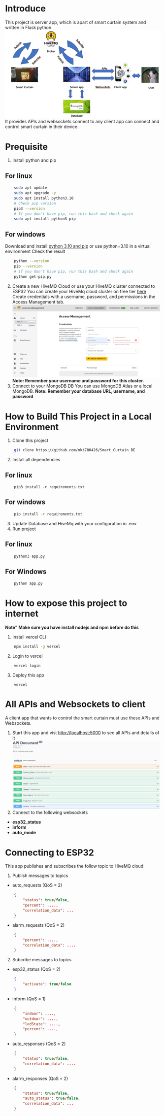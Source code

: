 # Introduce
This project is server app, which is apart of smart curtain system and written in Flask python.
![System Architecture](/image/System.png)
It provides APIs and websockets connect to any client app can connect and control smart curtain in their device.
# Prequisite
1. Install python and pip
## For linux
```bash
    sudo apt update
    sudo apt upgrade -y
    sudo apt install python3.10
    # Check pip version
    pip3 --version
    # If you don't have pip, run this bash and check again
    sudo apt install python3-pip
```
## For windows
Download and install [python 3.10 and pip](https://www.python.org/downloads/release/python-31013/) or use python=3.10 in a virtual environment
Check the result
```bash
    python --version
    pip --version
    # if you don't have pip, run this bash and check again
    python get-pip.py
```
2. Create a new HiveMQ Cloud or use your HiveMQ cluster connected to ESP32
You can create your HiveMq cloud cluster on free tier [here](https://console.hivemq.cloud/)
Create credentials with a username, password, and permissions in the Access Management tab.
![HiveMq Cloud](/image/HiveMq%20cluster.png)
**Note: Remember your username and password for this cluster.**
3. Connect to your MongoDB DB
You can use MongoDB Atlas or a local MongoDB.
**Note: Remember your database URL, username, and password**
# How to Build This Project in a Local Environment
1. Clone this project
```bash
    git clone https://github.com/nkt780426/Smart_Curtain_BE
```
2. Install all dependencies
## For linux
```bassh
    pip3 install -r requirements.txt
```
## For windows
```bash
    pip install -r requirements.txt
```
3. Update Database and HiveMq with your configuration in .env
4. Run project
## For linux
```bash
    python3 app.py
```
## For Windows
```bash
    python app.py
```
# How to expose this project to internet
**Note" Make sure you have install nodejs and npm before do this**
1. Install vercel CLI
```bash
	npm install	-g vercel
```
2. Login to vercel
```bash
	vercel login
```
3. Deploy this app
```
	vercel
```
# All APIs and Websockets to client
A client app that wants to control the smart curtain must use these APIs and Websockets.
1. Start this app and vist [http://localhost:5000](http://localhost:5000) to see all APIs and details of it
![APIs Documentation](/image/APIs%20document.png)
2. Connect to the following websockets
- **esp32_status**
- **inform**
- **auto_mode**
# Connecting to ESP32
This app publishes and subscribes the follow topic to HiveMQ cloud
1. Publish messages to topics
- auto_requests (QoS = 2)
```json
	{
		"status": true/false,
		"percent": ....,
		"correlation_data": ...
	}
```
- alarm_requests (QoS = 2)
```json
	{		
		"percent": ....,
		"correlation_data": ....
	}
```
2. Subcribe messages to topics
- esp32_status (QoS = 2)
```json
    {
		"activate": true/false
	}
```
- inform (QoS = 1)
```json
	{
		"indoor": ....,
		"outdoor": ....,
		"ledState": ....,
		"percent": ....,
	}
```
- auto_responses (QoS = 2)
```json
	{
		"status": true/false,
		"correlation_data": ....
	}
```
- alarm_responses (QoS = 2)
```json
	{
		"status": true/false,
		"auto_status": true/false,
		"correlation_data": ...
	}
```